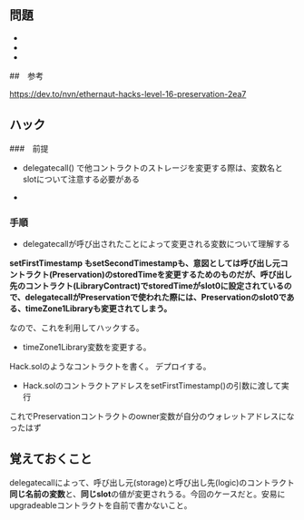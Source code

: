 



## 問題

- 


- 

- 




##　参考

https://dev.to/nvn/ethernaut-hacks-level-16-preservation-2ea7

## ハック

###　前提

- delegatecall() で他コントラクトのストレージを変更する際は、変数名とslotについて注意する必要がある

- 


### 手順

- delegatecallが呼び出されたことによって変更される変数について理解する

**setFirstTimestamp もsetSecondTimestampも、意図としては呼び出し元コントラクト(Preservation)のstoredTimeを変更するためのものだが、呼び出し先のコントラクト(LibraryContract)でstoredTimeがslot0に設定されているので、delegatecallがPreservationで使われた際には、Preservationのslot0である、timeZone1Libraryも変更されてしまう。**

なので、これを利用してハックする。

- timeZone1Library変数を変更する。

Hack.solのようなコントラクトを書く。
デプロイする。


- Hack.solのコントラクトアドレスをsetFirstTimestamp()の引数に渡して実行

これでPreservationコントラクトのowner変数が自分のウォレットアドレスになったはず


## 覚えておくこと

delegatecallによって、呼び出し元(storage)と呼び出し先(logic)のコントラクト**同じ名前の変数**と、**同じslot**の値が変更されうる。今回のケースだと。安易にupgradeableコントラクトを自前で書かないこと。

